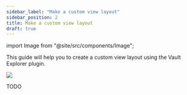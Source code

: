 ```yaml
---
sidebar_label: "Make a custom view layout"
sidebar_position: 2
title: Make a custom view layout
draft: true
---
```


import Image from "@site/src/components/Image";

This guide will help you to create a custom view layout using the Vault Explorer plugin.

<Image src="guides/img/custom-layout-view.png"/>

TODO
